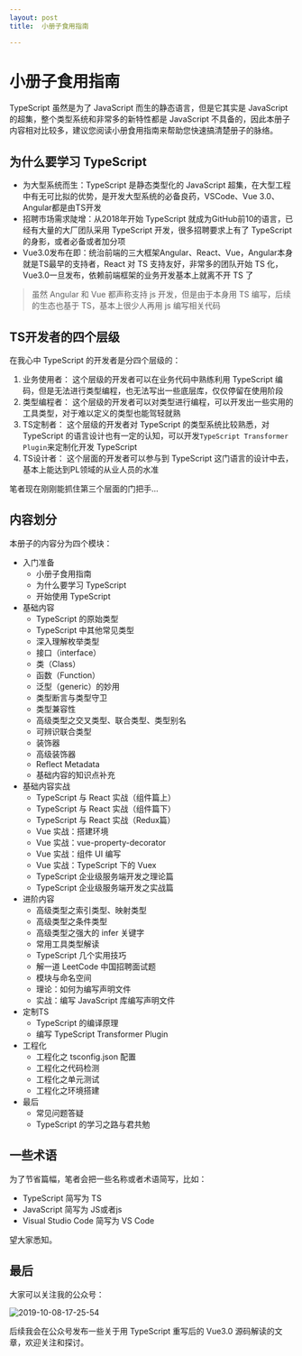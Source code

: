 ```yaml
---
layout: post
title:  小册子食用指南

---
```



# 小册子食用指南

TypeScript 虽然是为了 JavaScript 而生的静态语言，但是它其实是 JavaScript 的超集，整个类型系统和非常多的新特性都是 JavaScript 不具备的，因此本册子内容相对比较多，建议您阅读小册食用指南来帮助您快速搞清楚册子的脉络。

## 为什么要学习 TypeScript

* 为大型系统而生：TypeScript 是静态类型化的 JavaScript 超集，在大型工程中有无可比拟的优势，是开发大型系统的必备良药，VSCode、Vue 3.0、Angular都是由TS开发
* 招聘市场需求陡增：从2018年开始 TypeScript 就成为GitHub前10的语言，已经有大量的大厂团队采用 TypeScript 开发，很多招聘要求上有了 TypeScript 的身影，或者必备或者加分项
* Vue3.0发布在即：统治前端的三大框架Angular、React、Vue，Angular本身就是TS最早的支持者，React 对 TS 支持友好，非常多的团队开始 TS 化，Vue3.0一旦发布，依赖前端框架的业务开发基本上就离不开 TS 了

> 虽然 Angular 和 Vue 都声称支持 js 开发，但是由于本身用 TS 编写，后续的生态也基于 TS，基本上很少人再用 js 编写相关代码

## TS开发者的四个层级

在我心中 TypeScript 的开发者是分四个层级的：

1.  业务使用者： 这个层级的开发者可以在业务代码中熟练利用 TypeScript 编码，但是无法进行类型编程，也无法写出一些底层库，仅仅停留在使用阶段
2.  类型编程者： 这个层级的开发者可以对类型进行编程，可以开发出一些实用的工具类型，对于难以定义的类型也能驾轻就熟
3.  TS定制者： 这个层级的开发者对 TypeScript 的类型系统比较熟悉，对 TypeScript 的语言设计也有一定的认知，可以开发`TypeScript Transformer Plugin`来定制化开发 TypeScript
4.  TS设计者： 这个层面的开发者可以参与到 TypeScript 这门语言的设计中去，基本上能达到PL领域的从业人员的水准

笔者现在刚刚能抓住第三个层面的门把手…

## 内容划分

本册子的内容分为四个模块：

* 入门准备
  * 小册子食用指南
  * 为什么要学习 TypeScript
  * 开始使用 TypeScript
* 基础内容
  * TypeScript 的原始类型
  * TypeScript 中其他常见类型
  * 深入理解枚举类型
  * 接口（interface）
  * 类（Class）
  * 函数（Function）
  * 泛型（generic）的妙用
  * 类型断言与类型守卫
  * 类型兼容性
  * 高级类型之交叉类型、联合类型、类型别名
  * 可辨识联合类型
  * 装饰器
  * 高级装饰器
  * Reflect Metadata
  * 基础内容的知识点补充
* 基础内容实战
  * TypeScript 与 React 实战（组件篇上）
  * TypeScript 与 React 实战（组件篇下）
  * TypeScript 与 React 实战（Redux篇）
  * Vue 实战：搭建环境
  * Vue 实战：vue-property-decorator
  * Vue 实战：组件 UI 编写
  * Vue 实战：TypeScript 下的 Vuex
  * TypeScript 企业级服务端开发之理论篇
  * TypeScript 企业级服务端开发之实战篇
* 进阶内容
  * 高级类型之索引类型、映射类型
  * 高级类型之条件类型
  * 高级类型之强大的 infer 关键字
  * 常用工具类型解读
  * TypeScript 几个实用技巧
  * 解一道 LeetCode 中国招聘面试题
  * 模块与命名空间
  * 理论：如何为编写声明文件
  * 实战：编写 JavaScript 库编写声明文件
* 定制TS
  * TypeScript 的编译原理
  * 编写 TypeScript Transformer Plugin
* 工程化
  * 工程化之 tsconfig.json 配置
  * 工程化之代码检测
  * 工程化之单元测试
  * 工程化之环境搭建
* 最后
  * 常见问题答疑
  * TypeScript 的学习之路与君共勉

## 一些术语

为了节省篇幅，笔者会把一些名称或者术语简写，比如：

* TypeScript 简写为 TS
* JavaScript 简写为 JS或者js
* Visual Studio Code 简写为 VS Code

望大家悉知。

## 最后

大家可以关注我的公众号：

![2019-10-08-17-25-54](https://user-gold-cdn.xitu.io/2019/10/9/16daeeebdb651874?w=645&h=343&f=png&s=190893)

后续我会在公众号发布一些关于用 TypeScript 重写后的 Vue3.0 源码解读的文章，欢迎关注和探讨。
